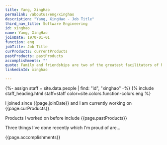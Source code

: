 ```yaml
---
title: Yang, XingHao
permalink: /aboutus/eng/xinghao
description: "Yang, XingHao - Job Title"
third_nav_title: Software Engineering
id: xinghao
name: Yang, XingHao
joinDate: 1970-01-01
function: eng
jobTitle: Job Title
curProducts: currentProducts
pastProducts: pastProducts
accomplishments: ""
quote: Family and friendships are two of the greatest facilitators of happiness.
linkedinId: xinghao

---
```


{%- assign staff = site.data.people | find: "id", "xinghao" -%}
{% include staff_heading.html staff=staff color=site.colors.function-colors.eng %}

<p>I joined since {{page.joinDate}} and I am currently working on {{page.curProducts}}.</p>

<p>Products I worked on before include {{page.pastProducts}}</p>

<p>Three things I've done recently which I'm proud of are...</p>
{{page.accomplishments}}
